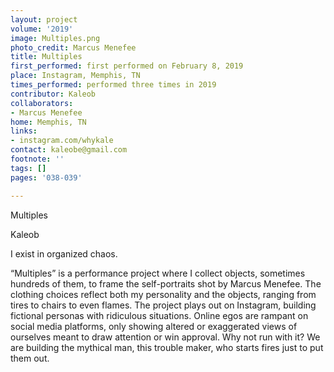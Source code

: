 ```yaml
---
layout: project
volume: '2019'
image: Multiples.png
photo_credit: Marcus Menefee
title: Multiples
first_performed: first performed on February 8, 2019
place: Instagram, Memphis, TN
times_performed: performed three times in 2019
contributor: Kaleob
collaborators:
- Marcus Menefee
home: Memphis, TN
links:
- instagram.com/whykale
contact: kaleobe@gmail.com
footnote: ''
tags: []
pages: '038-039'

---
```


Multiples

Kaleob

I exist in organized chaos.

“Multiples” is a performance project where I collect objects, sometimes hundreds of them, to frame the self-portraits shot by Marcus Menefee. The clothing choices reflect both my personality and the objects, ranging from tires to chairs to even flames. The project plays out on Instagram, building fictional personas with ridiculous situations. Online egos are rampant on social media platforms, only showing altered or exaggerated views of ourselves meant to draw attention or win approval. Why not run with it? We are building the mythical man, this trouble maker, who starts fires just to put them out.
